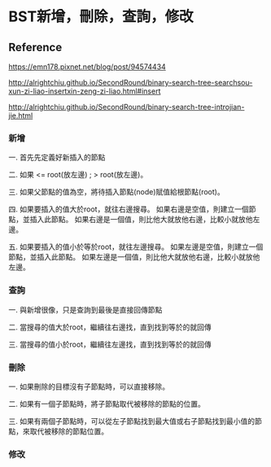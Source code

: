 # BST新增，刪除，查詢，修改

## Reference
https://emn178.pixnet.net/blog/post/94574434

http://alrightchiu.github.io/SecondRound/binary-search-tree-searchsou-xun-zi-liao-insertxin-zeng-zi-liao.html#insert

http://alrightchiu.github.io/SecondRound/binary-search-tree-introjian-jie.html



### 新增

一. 首先先定義好新插入的節點

二. 如果 <= root(放左邊) ; > root(放左邊)。

三. 如果父節點的值為空，將待插入節點(node)賦值給根節點(root)。

四. 如果要插入的值大於root，就往右邊搜尋。
    如果右邊是空值，則建立一個節點，並插入此節點。
    如果右邊是一個值，則比他大就放他右邊，比較小就放他左邊。

五. 如果要插入的值小於等於root，就往左邊搜尋。
    如果左邊是空值，則建立一個節點，並插入此節點。
    如果左邊是一個值，則比他大就放他右邊，比較小就放他左邊。

### 查詢
一. 與新增很像，只是查詢到最後是直接回傳節點

二. 當搜尋的值大於root，繼續往右邊找，直到找到等於的就回傳

三. 當搜尋的值小於root，繼續往左邊找，直到找到等於的就回傳


### 刪除

一. 如果刪除的目標沒有子節點時，可以直接移除。

二. 如果有一個子節點時，將子節點取代被移除的節點的位置。

三. 如果有兩個子節點時，可以從左子節點找到最大值或右子節點找到最小值的節點，來取代被移除的節點位置。





### 修改
